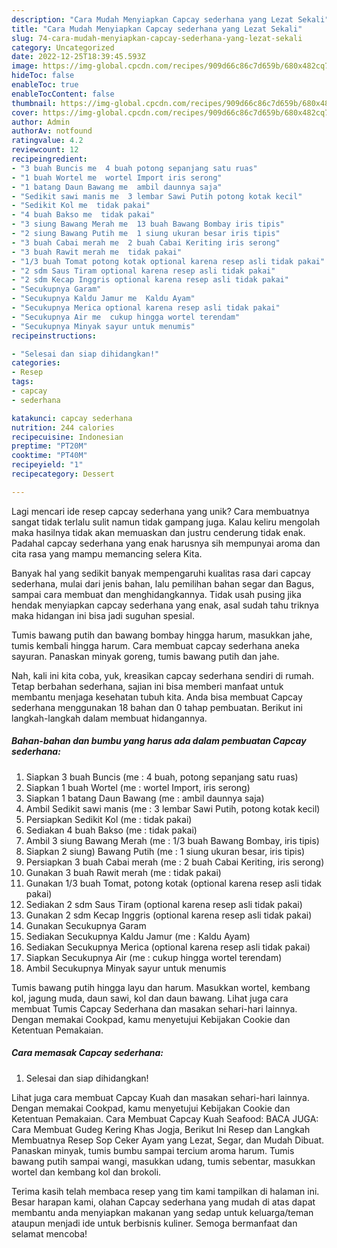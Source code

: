 ```yaml
---
description: "Cara Mudah Menyiapkan Capcay sederhana yang Lezat Sekali"
title: "Cara Mudah Menyiapkan Capcay sederhana yang Lezat Sekali"
slug: 74-cara-mudah-menyiapkan-capcay-sederhana-yang-lezat-sekali
category: Uncategorized
date: 2022-12-25T18:39:45.593Z
image: https://img-global.cpcdn.com/recipes/909d66c86c7d659b/680x482cq70/capcay-sederhana-foto-resep-utama.jpg
hideToc: false
enableToc: true
enableTocContent: false
thumbnail: https://img-global.cpcdn.com/recipes/909d66c86c7d659b/680x482cq70/capcay-sederhana-foto-resep-utama.jpg
cover: https://img-global.cpcdn.com/recipes/909d66c86c7d659b/680x482cq70/capcay-sederhana-foto-resep-utama.jpg
author: Admin
authorAv: notfound
ratingvalue: 4.2
reviewcount: 12
recipeingredient:
- "3 buah Buncis me  4 buah potong sepanjang satu ruas"
- "1 buah Wortel me  wortel Import iris serong"
- "1 batang Daun Bawang me  ambil daunnya saja"
- "Sedikit sawi manis me  3 lembar Sawi Putih potong kotak kecil"
- "Sedikit Kol me  tidak pakai"
- "4 buah Bakso me  tidak pakai"
- "3 siung Bawang Merah me  13 buah Bawang Bombay iris tipis"
- "2 siung Bawang Putih me  1 siung ukuran besar iris tipis"
- "3 buah Cabai merah me  2 buah Cabai Keriting iris serong"
- "3 buah Rawit merah me  tidak pakai"
- "1/3 buah Tomat potong kotak optional karena resep asli tidak pakai"
- "2 sdm Saus Tiram optional karena resep asli tidak pakai"
- "2 sdm Kecap Inggris optional karena resep asli tidak pakai"
- "Secukupnya Garam"
- "Secukupnya Kaldu Jamur me  Kaldu Ayam"
- "Secukupnya Merica optional karena resep asli tidak pakai"
- "Secukupnya Air me  cukup hingga wortel terendam"
- "Secukupnya Minyak sayur untuk menumis"
recipeinstructions:

- "Selesai dan siap dihidangkan!"
categories:
- Resep
tags:
- capcay
- sederhana

katakunci: capcay sederhana 
nutrition: 244 calories
recipecuisine: Indonesian
preptime: "PT20M"
cooktime: "PT40M"
recipeyield: "1"
recipecategory: Dessert

---
```





Lagi mencari ide resep capcay sederhana yang unik? Cara membuatnya sangat tidak terlalu sulit namun tidak gampang juga. Kalau keliru mengolah maka hasilnya tidak akan memuaskan dan justru cenderung tidak enak. Padahal capcay sederhana yang enak harusnya sih mempunyai aroma dan cita rasa yang mampu memancing selera Kita.





Banyak hal yang sedikit banyak mempengaruhi kualitas rasa dari capcay sederhana, mulai dari jenis bahan, lalu pemilihan bahan segar dan Bagus, sampai cara membuat dan menghidangkannya. Tidak usah pusing jika hendak menyiapkan capcay sederhana yang enak,      asal sudah tahu triknya maka hidangan ini bisa jadi suguhan spesial.














Tumis bawang putih dan bawang bombay hingga harum, masukkan jahe, tumis kembali hingga harum. Cara membuat capcay sederhana aneka sayuran. Panaskan minyak goreng, tumis bawang putih dan jahe.






Nah, kali ini kita coba, yuk, kreasikan capcay sederhana sendiri di rumah. Tetap berbahan sederhana, sajian ini bisa memberi manfaat untuk membantu menjaga kesehatan tubuh kita. Anda bisa membuat Capcay sederhana menggunakan 18 bahan dan 0 tahap pembuatan. Berikut ini langkah-langkah dalam membuat hidangannya.

<!--inarticleads1-->

##### Bahan-bahan dan bumbu yang harus ada dalam pembuatan Capcay sederhana:

1. Siapkan 3 buah Buncis (me : 4 buah, potong sepanjang satu ruas)
1. Siapkan 1 buah Wortel (me : wortel Import, iris serong)
1. Siapkan 1 batang Daun Bawang (me : ambil daunnya saja)
1. Ambil Sedikit sawi manis (me : 3 lembar Sawi Putih, potong kotak kecil)
1. Persiapkan Sedikit Kol (me : tidak pakai)
1. Sediakan 4 buah Bakso (me : tidak pakai)
1. Ambil 3 siung Bawang Merah (me : 1/3 buah Bawang Bombay, iris tipis)
1. Siapkan 2 siung) Bawang Putih (me : 1 siung ukuran besar, iris tipis)
1. Persiapkan 3 buah Cabai merah (me : 2 buah Cabai Keriting, iris serong)
1. Gunakan 3 buah Rawit merah (me : tidak pakai)
1. Gunakan 1/3 buah Tomat, potong kotak (optional karena resep asli tidak pakai)
1. Sediakan 2 sdm Saus Tiram (optional karena resep asli tidak pakai)
1. Gunakan 2 sdm Kecap Inggris (optional karena resep asli tidak pakai)
1. Gunakan Secukupnya Garam
1. Sediakan Secukupnya Kaldu Jamur (me : Kaldu Ayam)
1. Sediakan Secukupnya Merica (optional karena resep asli tidak pakai)
1. Siapkan Secukupnya Air (me : cukup hingga wortel terendam)
1. Ambil Secukupnya Minyak sayur untuk menumis


Tumis bawang putih hingga layu dan harum. Masukkan wortel, kembang kol, jagung muda, daun sawi, kol dan daun bawang. Lihat juga cara membuat Tumis Capcay Sederhana dan masakan sehari-hari lainnya. Dengan memakai Cookpad, kamu menyetujui Kebijakan Cookie dan Ketentuan Pemakaian. 

<!--inarticleads2-->

##### Cara memasak Capcay sederhana:


1. Selesai dan siap dihidangkan!

Lihat juga cara membuat Capcay Kuah dan masakan sehari-hari lainnya. Dengan memakai Cookpad, kamu menyetujui Kebijakan Cookie dan Ketentuan Pemakaian. Cara Membuat Capcay Kuah Seafood: BACA JUGA: Cara Membuat Gudeg Kering Khas Jogja, Berikut Ini Resep dan Langkah Membuatnya Resep Sop Ceker Ayam yang Lezat, Segar, dan Mudah Dibuat. Panaskan minyak, tumis bumbu sampai tercium aroma harum. Tumis bawang putih sampai wangi, masukkan udang, tumis sebentar, masukkan wortel dan kembang kol dan brokoli. 

Terima kasih telah membaca resep yang tim kami tampilkan di halaman ini. Besar harapan kami, olahan Capcay sederhana yang mudah di atas dapat membantu anda menyiapkan makanan yang sedap untuk keluarga/teman ataupun menjadi ide untuk berbisnis kuliner. Semoga bermanfaat dan selamat mencoba!
